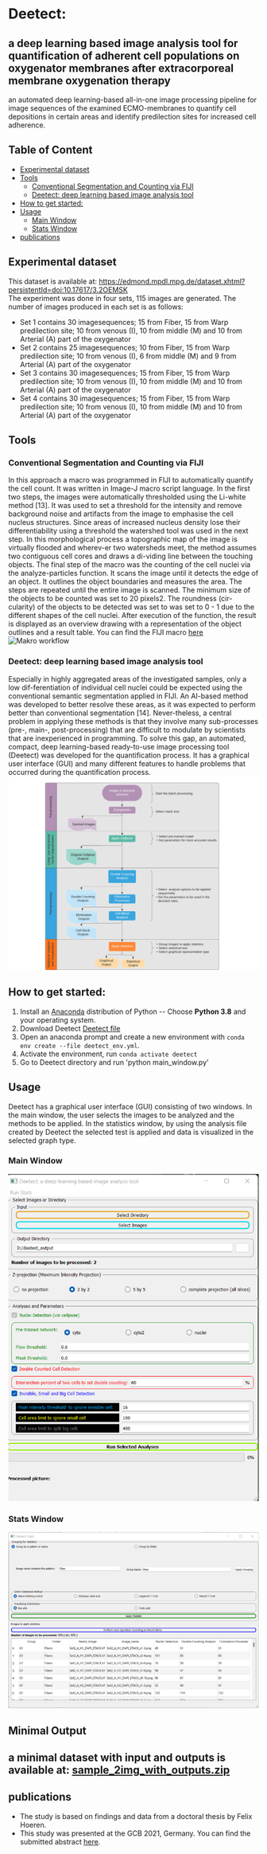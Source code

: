 # Deetect: 
## a deep learning based image analysis tool for quantification of adherent cell populations on oxygenator membranes after extracorporeal membrane oxygenation therapy
an automated deep learning-based all-in-one image processing pipeline for image sequences of the examined ECMO-membranes to quantify cell depositions in certain areas and identify predilection sites for increased cell adherence. 

## Table of Content

  * [Experimental dataset](#experimental-dataset)
  * [Tools](#tools)
    + [Conventional Segmentation and Counting via FIJI](#conventional-segmentation-and-counting-via-fiji)
    + [Deetect:  deep learning based image analysis tool](#deetect---deep-learning-based-image-analysis-tool)
  * [How to get started:](#how-to-get-started-)
  * [Usage](#usage)
    + [Main Window](#main-window)
    + [Stats Window](#stats-window)
  * [publications](#publications)
 
 
## Experimental dataset
This dataset is available at: https://edmond.mpdl.mpg.de/dataset.xhtml?persistentId=doi:10.17617/3.2OEMSK  
The experiment was done in four sets, 115 images are generated. The number of images produced in each set is as follows: 
- Set 1 contains 30 imagesequences; 15 from Fiber, 15 from Warp predilection site;   10 from venous (I), 10  from middle (M) and 10 from Arterial (A) part of the oxygenator 
- Set 2 contains 25 imagesequences; 10 from Fiber, 15 from Warp predilection site;   10 from venous (I), 6  from middle (M) and 9 from Arterial (A) part of the oxygenator
- Set 3 contains 30 imagesequences; 15 from Fiber, 15 from Warp predilection site;   10 from venous (I), 10  from middle (M) and 10 from Arterial (A) part of the oxygenator
- Set 4 contains 30 imagesequences; 15 from Fiber, 15 from Warp predilection site;   10 from venous (I), 10  from middle (M) and 10 from Arterial (A) part of the oxygenator


## Tools
### Conventional Segmentation and Counting via FIJI 
In this approach a macro was programmed in FIJI to automatically quantify the cell count. It was written in Image-J macro script language. In the first two steps, the images were automatically thresholded using the Li-white method [13]. It was used to set a threshold for the intensity and remove background noise and artifacts from the image to emphasise the cell nucleus structures. Since areas of increased nucleus density lose their differentiability using a threshold the watershed tool was used in the next step. In this morphological process a topographic map of the image is virtually flooded and wherev-er two watersheds meet, the method assumes two contiguous cell cores and draws a di-viding line between the touching objects. The final step of the macro was the counting of the cell nuclei via the analyze-particles function. It scans the image until it detects the edge of an object. It outlines the object boundaries and measures the area. The steps are repeated until the entire image is scanned. 
The minimum size of the objects to be counted was set to 20 pixels2. The roundness (cir-cularity) of the objects to be detected was set to was set to 0 - 1 due to the different shapes of the cell nuclei. After execution of the function, the result is displayed as an overview drawing with a representation of the object outlines and a result table. 
You can find the FIJI macro [here](DAPI%20Counting.ijm)
![Makro workflow](https://user-images.githubusercontent.com/107420190/191925245-eebd4790-2f81-4d38-ad59-e1392bf858a4.png)


### Deetect:  deep learning based image analysis tool

Especially in highly aggregated areas of the investigated samples, only a low dif-ferentiation of individual cell nuclei could be expected using the conventional semantic segmentation applied in FIJI. An AI-based method was developed to better resolve these areas, as it was expected to perform better than conventional segmentation [14]. Never-theless, a central problem in applying these methods is that they involve many sub-processes (pre-, main-, post-processing) that are difficult to modulate by scientists that are inexperienced in programming.
To solve this gap, an automated, compact, deep learning-based ready-to-use image processing tool (Deetect) was developed for the quantification process. It has a graphical user interface (GUI) and many different features to handle problems that occurred during the quantification process. 
![Deetect workflow](/images/Deetect_workflow_09.22.png)

## How to get started:

1. Install an [Anaconda](https://www.anaconda.com/download/) distribution of Python -- Choose **Python 3.8** and your operating system.
2. Download Deetect [Deetect file](Deetect)
3. Open an anaconda prompt and create a new environment with `conda env create --file deetect_env.yml`.
4. Activate the environment, run `conda activate deetect`
5. Go to Deetect directory and run 'python main_window.py' 

## Usage
Deetect  has a graphical user interface (GUI) consisting of two windows. In the main window, the user selects the images to be analyzed and the methods to be applied. 
In the statistics window, by using the analysis file created by Deetect the selected test is applied and data is visualized in the selected graph type.
### Main Window
![Deetect_main_window](/images/deetect_main_window.png)
### Stats Window
![Deetect_stats_window](/images/deetect_stats_window.png)
## Minimal Output
a minimal dataset with input and outputs is available at: [sample_2img_with_outputs.zip](https://edmond.mpdl.mpg.de/dataset.xhtml?persistentId=doi:10.17617/3.2OEMSK  )
--------------------
## publications
* The study is based on findings and data from a doctoral thesis by Felix Hoeren.
* This study was presented at the GCB 2021, Germany. You can find the submitted abstract [here](https://github.com/zgormez/Deetect/blob/main/papers/GCB_2021_G%C3%B6rmez_Hoeren_Richter_Krause_Troidl.pdf).
